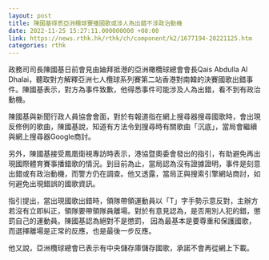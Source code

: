 ```yaml
---
layout: post
title: 陳國基得悉亞洲欖球賽播國歌或涉人為出錯不涉政治動機
date: 2022-11-25 15:27:11.000000000 +08:00
link: https://news.rthk.hk/rthk/ch/component/k2/1677194-20221125.htm
categories: rthk
---
```


政務司司長陳國基日前會見由廸拜抵港的亞洲橄欖球總會會長Qais Abdulla Al Dhalai，聽取對方解釋亞洲七人欖球系列賽第二站香港對南韓的決賽國歌出錯事件。陳國基表示，對方為事件致歉，他得悉事件可能涉及人為出錯，看不到有政治動機。

陳國基與新聞行政人員協會會面，對於有報道指在網上搜尋器搜尋國歌時，會出現反修例的歌曲，陳國基說，知道有方法令到搜尋時有關歌曲「沉底」，當局會繼續與網上搜尋器Google商討。

另外，陳國基接受鳳凰衛視專訪時表示，港協暨奧委會發出的指引，有助避免再出現國際體育賽事播錯歌的情況。到目前為止，當局認為沒有證據證明，事件是刻意出錯或有政治動機，而警方仍在調查。他又透露，當局正與搜索引擎網站商討，如何避免出現錯誤的國歌資訊。

指引提出，當出現國歌出錯時，領隊帶領運動員以「T」字手勢示意反對，主辦方若沒有立即糾正，領隊要帶領隊員離場。對於有意見認為，是否用別人犯的錯，懲罰自己的運動員。陳國基認為絕對不是懲罰， 因為最基本是要尊重和保護國歌，而選擇離場是正常的反應，也是最後一步反應。

他又說，亞洲欖球總會已表示有中央儲存庫儲存國歌，承諾不會再從網上下載。
